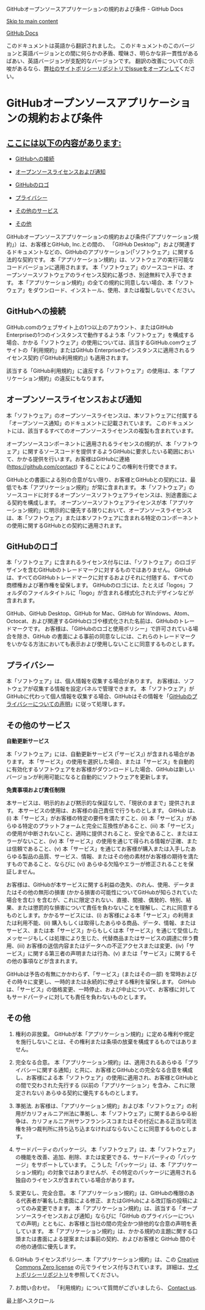 GitHubオープンソースアプリケーションの規約および条件 - GitHub Docs

[Skip to main content](#main-content)

[](/ja)[GitHub Docs](/ja)

このドキュメントは英語から翻訳されました。 このドキュメントのこのバージョンと英語バージョンとの間に何らかの矛盾、曖昧さ、明らかな非一貫性があるばあい、英語バージョンが支配的なバージョンです。 翻訳の改善についての示唆があるなら、[弊社のサイトポリシーリポジトリでIssueをオープンして](https://github.com/github/site-policy/issues)ください。

GitHubオープンソースアプリケーションの規約および条件
==========

[ここには以下の内容があります:](/github/site-policy/github-open-source-applications-terms-and-conditions#in-this-article)
----------

* [GitHubへの接続](#connecting-to-github)

* [オープンソースライセンスおよび通知](#open-source-licenses-and-notices)

* [GitHubのロゴ](#githubs-logos)

* [プライバシー](#privacy)

* [その他のサービス](#additional-services)

* [その他](#miscellanea)

GitHubオープンソースアプリケーションの規約および条件(「アプリケーション規約」）は、お客様とGitHub, Inc.との間の、 「GitHub Desktop™」および関連するドキュメントなどの、GitHubのアプリケーション(「ソフトウェア」に関する法的な契約です。 本「アプリケーション規約」は、ソフトウェアの実行可能なコードバージョンに適用されます。 本「ソフトウェア」のソースコードは、オープンソースソフトウェアのライセンス契約に基づき、別途無料で入手できます。 本「アプリケーション規約」の全ての規約に同意しない場合、本「ソフトウェア」をダウンロード、インストール、使用、または複製しないでください。

[](#connecting-to-github)GitHubへの接続
----------

GitHub.comのウェブサイト上の1つ以上のアカウント、またはGitHub Enterpriseの1つのインスタンスで動作するよう本「ソフトウェア」を構成する場合、かかる「ソフトウェア」の使用については、該当するGitHub.comウェブサイトの「利用規約」またはGitHub Enterpriseのインスタンスに適用されるライセンス契約 (「GitHub利用規約」) も適用されます。

該当する「GitHub利用規約」に違反する「ソフトウェア」の使用は、本「アプリケーション規約」の違反にもなります。

[](#open-source-licenses-and-notices)オープンソースライセンスおよび通知
----------

本「ソフトウェア」のオープンソースライセンスは、本ソフトウェアに付属する「オープンソース通知」のドキュメントに記載されています。 このドキュメントには、該当するすべてのオープンソースライセンスの複製も含まれています。

オープンソースコンポーネントに適用されるライセンスの規約が、本「ソフトウェア」に関するソースコードを提供するようGitHubに要求したいる範囲において、かかる提供を行います。お客様はGitHubに連絡 (<https://github.com/contact>) することによりこの権利を行使できます。

GitHubとの書面による別の合意がない限り、お客様とGitHubとの契約には、最低でも本「アプリケーション規約」が常に含まれます。 本「ソフトウェア」のソースコードに対するオープンソースソフトウェアライセンスは、別途書面による契約を構成します。 オープンソースソフトウェアライセンスが本「アプリケーション規約」に明示的に優先する限りにおいて、オープンソースライセンスは、本「ソフトウェア」または本ソフトウェアに含まれる特定のコンポーネントの使用に関するGitHubとの契約に適用されます。

[](#githubs-logos)GitHubのロゴ
----------

本「ソフトウェア」に含まれるライセンス付与には、「ソフトウェア」のロゴデザインを含むGitHubのトレードマークに対するものではありません。 GitHub は、すべてのGitHubトレードマークに対するおよびそれに付随する、すべての商標権および著作権を留保します。 GitHubのロゴには、たとえば「logos」フォルダのファイルタイトルに「logo」が含まれる様式化されたデザインなどが含まれます。

GitHub、GitHub Desktop、GitHub for Mac、GitHub for Windows、Atom、Octocat、および関連するGitHubロゴや様式化された名前は、GitHubのトレードマークです。 お客様は、「GitHubのロゴと使用ポリシー」で許可されている場合を除き、GitHub の書面による事前の同意なしには、これらのトレードマークをいかなる方法においても表示および使用しないことに同意するものとします。

[](#privacy)プライバシー
----------

本「ソフトウェア」は、個人情報を収集する場合があります。 お客様は、ソフトウェアが収集する情報を設定パネルで管理できます。 本「ソフトウェア」がGitHubに代わって個人情報を収集する場合、GitHubはその情報を「[GitHubのプライバシーについての声明](/ja/articles/github-privacy-statement)」に従って処理します。

[](#additional-services)その他のサービス
----------

**自動更新サービス**

本「ソフトウェア」には、自動更新サービス (「サービス」) が含まれる場合があります。 本「サービス」の使用を選択した場合、または「サービス」を自動的に有効化するソフトウェアをお客様がダウンロードした場合、GitHubは新しいバージョンが利用可能になると自動的にソフトウェアを更新します。

**免責事項および責任制限**

本サービスは、明示的および黙示的な保証なしで、「現状のままで」提供されます。 本サービスの使用は、お客様の自己責任で行うものとします。 GitHub は、(i) 本「サービス」がお客様の特定の要件を満たすこと、(ii) 本「サービス」があらゆる特定のプラットフォームと完全に互換性があること、(iii) 本「サービス」の使用が中断されないこと、適時に提供されること、安全であること、またはエラーがないこと、(iv) 本「サービス」の使用を通じて得られる情報が正確、または信頼であること、(v) 本「サービス」を通じてお客様が購入または入手したあらゆる製品の品質、サービス、情報、またはその他の素材がお客様の期待を満たすものであること、ならびに (vi) あらゆる欠陥やエラーが修正されることを保証しません。

お客様は、GitHubが本サービスに関する利益の逸失、のれん、使用、データまたはその他の無形の損害 (かかる損害の可能性についてGitHubが知らされていた場合を含む) を含むが、これに限定されない、直接、間接、偶発的、特別、結果、または懲罰的な損害について責任を負わないことを理解し、これに同意するものとします。かかるサービスには、(i) お客様による本「サービス」の利用または利用不能、(ii) 購入もしくは取得したあらゆる商品、データ、情報、またはサービス、または本「サービス」からもしくは本「サービス」を通じて受信したメッセージもしくは処理により生じた、代替商品またはサービスの調達に伴う費用、(iii) お客様の送信内容またはデータへの不正アクセスまたは変更、(iv)「サービス」に関する第三者の声明または行為、(v) または「サービス」に関するその他の事項などが含まれます。

GitHubは予告の有無にかかわらず、「サービス」(またはその一部) を常時およびその時々に変更し、一時的または永続的に停止する権利を留保します。 GitHub は、「サービス」の価格変更、一時停止、および中止について、お客様に対してもサードパーティに対しても責任を負わないものとします。

[](#miscellanea)その他
----------

1. 権利の非放棄。 GitHubが本「アプリケーション規約」に定める権利や規定を施行しないことは、その権利または条項の放棄を構成するものではありません。

2. 完全なる合意。 本「アプリケーション規約」は、適用されるあらゆる「プライバシーに関する通知」と共に、お客様とGitHubとの完全なる合意を構成し、お客様による本「ソフトウェア」の使用に適用され、お客様とGitHubとの間で交わされた先行する (以前の「アプリケーション」を含み、これに限定されない) あらゆる契約に優先するものとします。

3. 準拠法. お客様は、「アプリケーション規約」および本「ソフトウェア」の利用がカリフォルニア州法に準拠し、本「ソフトウェア」に関するあらゆる紛争は、カリフォルニア州サンフランシスコまたはその付近にある正当な司法権を持つ裁判所に持ち込ち込まなければならないことに同意するものとします。

4. サードパーティのパッケージ。 本「ソフトウェア」は、本「ソフトウェア」の機能を改善、追加、削除、または変更できる、サードパーティの「パッケージ」をサポートしています。 こうした「パッケージ」は、本「アプリケーション規約」の対象ではありませんが、その特定のパッケージに適用される独自のライセンスが含まれている場合があります。

5. 変更なし、完全合意。 本「アプリケーション規約」は、GitHubの権限のある代表者が署名した書面による修正、またはGitHubによる改訂版の投稿によってのみ変更できます。 本「アプリケーション規約」は、該当する「オープンソースライセンスおよび通知」ならびに「GitHub のプライバシーについての声明」とともに、お客様と当社の間の完全かつ排他的な合意の声明を表しています。 本「アプリケーション規約」は、かかる規約の主題に関する口頭または書面による提案または事前の契約、およびお客様と GitHub 間のその他の通信に優先します。

6. GitHub ライセンスポリシー. 本「アプリケーション規約」は、この [Creative Commons Zero license](https://creativecommons.org/publicdomain/zero/1.0/) の元でライセンス付与されています。 詳細は、[サイトポリシーリポジトリ](https://github.com/github/site-policy#license)を参照してください。

7. お問い合わせ。 「利用規約」について質問がございましたら、 [Contact us](https://support.github.com/contact?tags=docs-policy).

最上部へスクロール
